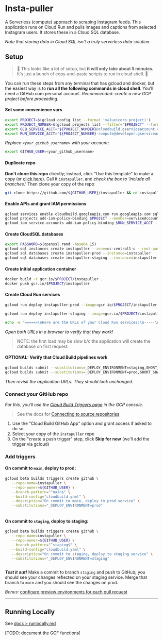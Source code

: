 # Insta-puller
A Serverless (compute) approach to scraping Instagram feeds. This application runs on Cloud Run and pulls images and captions from selected Instagram users. It stores these in a Cloud SQL database.

_Note that storing data in Cloud SQL isn't a truly serverless data solution._

## Setup

> 🥧 This looks like a lot of setup, but **it will only take about 5 minutes.** It's just a bunch of copy-and-paste scripts to run in cloud shell. 🍰

You can run these steps from any terminal that has gcloud and docker, but the easiest way is to **run all the following commands in cloud shell**. You'll need a GitHub.com personal account. *Recommended: create a new GCP project before proceeding.*

#### Set some convenience vars
```bash
export PROJECT=$(gcloud config list --format 'value(core.project)')
export PROJECT_NUMBER=$(gcloud projects list --filter="$PROJECT" --format="value(PROJECT_NUMBER)")
export GCB_SERVICE_ACCT="${PROJECT_NUMBER}@cloudbuild.gserviceaccount.com"
export RUN_SERVICE_ACCT="${PROJECT_NUMBER}-compute@developer.gserviceaccount.com"

```

_Replace `<your_github_username>` with your account:_
```bash
export GITHUB_USER=<your_github_username>

```

#### Duplicate repo
**Don't clone this repo** directly; instead, click "Use this template" to make a copy (or [click here](https://github.com/davidstanke/instapuller/generate)). Call it `instapuller`, and *check the box to 'include all branches.'* Then clone your copy of the repo:
```bash
git clone https://github.com/${GITHUB_USER}/instapuller && cd instapuller

```

#### Enable APIs and grant IAM permissions
```bash
gcloud services enable cloudbuild.googleapis.com run.googleapis.com sqladmin.googleapis.com
gcloud projects add-iam-policy-binding $PROJECT --member=serviceAccount:$GCB_SERVICE_ACCT --role=roles/run.admin
gcloud iam service-accounts add-iam-policy-binding $RUN_SERVICE_ACCT --member=serviceAccount:$GCB_SERVICE_ACCT --role=roles/iam.serviceAccountUser

```

#### Create CloudSQL databases
```bash
export PASSWORD=$(openssl rand -base64 15)
gcloud sql instances create instapuller --zone=us-central1-c --root-password=${PASSWORD}
gcloud sql databases create instapuller-prod --instance=instapuller
gcloud sql databases create instapuller-staging --instance=instapuller

```

#### Create initial application container
```bash
docker build -t gcr.io/$PROJECT/instapuller .
docker push gcr.io/$PROJECT/instapuller

```

#### Create Cloud Run services
```bash
gcloud run deploy instapuller-prod --image=gcr.io/$PROJECT/instapuller --region=us-central1 --platform=managed --allow-unauthenticated --set-env-vars=DB_USER=root,DB_PASS=${PASSWORD},DB_NAME=instapuller-prod,CLOUD_SQL_CONNECTION_NAME=$PROJECT:us-central1:instapuller --set-cloudsql-instances=$PROJECT:us-central1:instapuller

gcloud run deploy instapuller-staging --image=gcr.io/$PROJECT/instapuller --region=us-central1 --platform=managed --allow-unauthenticated --set-env-vars=DB_USER=root,DB_PASS=${PASSWORD},DB_NAME=instapuller-staging,CLOUD_SQL_CONNECTION_NAME=$PROJECT:us-central1:instapuller --set-cloudsql-instances=$PROJECT:us-central1:instapuller

echo -e "======\nHere are the URLs of your Cloud Run services:\n-----\n$(gcloud run services list --platform=managed --format='value(URL)')\n====="

```
_Open both URLs in a browser to verify that they work!_
> NOTE: the first load may be slow b/c the application will create the database on first request.

#### OPTIONAL: Verify that Cloud Build pipelines work
```bash
gcloud builds submit --substitutions=_DEPLOY_ENVIRONMENT=staging,SHORT_SHA=$(date +%Y%m%d_%H%M%S)
gcloud builds submit --substitutions=_DEPLOY_ENVIRONMENT=prod,SHORT_SHA=$(date +%Y%m%d_%H%M%S)

```
_Then revisit the application URLs. They should look unchanged._

### Connect your GitHub repo
_For this, you'll use the [Cloud Build Triggers page](https://console.cloud.google.com/cloud-build/triggers) in the GCP console._

> See the docs for [Connecting to source repositories](https://cloud.google.com/cloud-build/docs/automating-builds/create-manage-triggers#connect_repo)

1. Use the "Cloud Build GitHub App" option and grant access if asked to do so.
1. Select your copy of the `instapuller` repo
1. On the "create a push trigger" step, click **Skip for now** (we'll add the trigger via gcloud)

### Add triggers
#### On commit to `main`, deploy to prod:
```bash
gcloud beta builds triggers create github \
   --repo-name=instapuller \
   --repo-owner=${GITHUB_USER} \
   --branch-pattern="^main$" \
   --build-config="cloudbuild.yaml" \
   --description="On commit to main, deploy to prod service" \
   --substitutions="_DEPLOY_ENVIRONMENT=prod"
   
```

#### On commit to `staging`, deploy to staging:
```bash
gcloud beta builds triggers create github \
   --repo-name=instapuller \
   --repo-owner=${GITHUB_USER} \
   --branch-pattern="^staging$" \
   --build-config="cloudbuild.yaml" \
   --description="On commit to staging, deploy to staging service" \
   --substitutions="_DEPLOY_ENVIRONMENT=staging"
   
```

***Test it out!*** Make a commit to branch `staging` and push to GitHub; you should see your changes reflected on your staging service. Merge that branch to `main` and you should see the changes on prod.

_Bonus:_ [configure preview environments for each pull request](docs/pr-previews.md)

-----------

## Running Locally
See [docs > runlocally.md](docs/runlocal.md)

[TODO: document the GCF functions]
